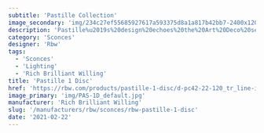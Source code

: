 ```yaml
---
subtitle: 'Pastille Collection'
image_secondary: 'img/234c27ef55685927617a593375d8a1a817b42bb7-2400x1200.png'
description: 'Pastille%u2019s%20design%20echoes%20the%20Art%20Deco%20sensibilities%20of%20Old%20Hollywood.%20The%20collection%20offers%20mix-and-match%20options%20for%20custom%20installation%2C%20including%20either%20a%20droplet%20profile%20or%20faceted%20pattern%20for%20the%20glass%20globe%2C%20with%20various%20finishes%20for%20an%20accent%20ring%20or%20backplate.'
category: 'Sconces'
designer: 'Rbw'
tags:
  - 'Sconces'
  - 'Lighting'
  - 'Rich Brilliant Willing'
title: 'Pastille 1 Disc'
href: 'https://rbw.com/products/pastille-1-disc/d-pc42-22-120_tr_line-ip20'
image_primary: 'img/PAS-1D_default.jpg'
manufacturer: 'Rich Brilliant Willing'
slug: '/manufacturers/rbw/sconces/rbw-pastille-1-disc'
date: '2021-02-22'
---
```

